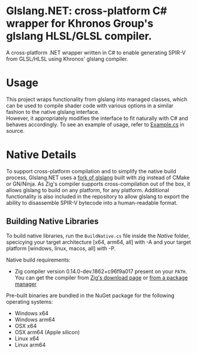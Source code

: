 # Glslang.NET: cross-platform C# wrapper for Khronos Group's glslang HLSL/GLSL compiler.

A cross-platform .NET wrapper written in C# to enable generating SPIR-V from GLSL/HLSL using Khronos' glslang compiler.

# Usage

This project wraps functionality from glslang into managed classes, which can be used to compile shader code with various options in a similar fashion to the native glslang interface.<br> However, it appropriately modifies the interface to fit naturally with C# and behaves accordingly. To see an example of usage, refer to [Example.cs](https://github.com/sinnwrig/Glslang.NET/blob/main/Example/Example.cs) in source.

# Native Details

To support cross-platform compilation and to simplify the native build process, Glslang.NET uses a [fork of glslang](https://github.com/sinnwrig/glslang-zig) built with zig instead of CMake or GN/Ninja. As Zig's compiler supports cross-compilation out of the box, it allows glslang to build on any platform, for any platform. Additional functionality is also included in the repository to allow glslang to export the ability to disassemble SPIR-V bytecode into a human-readable format. 

## Building Native Libraries

To build native libraries, run the `BuildNative.cs` file inside the _Native_ folder, specicying your target architecture [x64, arm64, all] with -A and your target platform [windows, linux, macos, all] with -P.
 
Native build requirements:
- Zig compiler version 0.14.0-dev.1862+c96f9a017 present on your `PATH`. You can get the compiler from [Zig's download page](https://ziglang.org/download/) or [from a package manager](https://github.com/ziglang/zig/wiki/Install-Zig-from-a-Package-Manager)
 
Pre-built binaries are bundled in the NuGet package for the following operating systems:
- Windows x64
- Windows arm64
- OSX x64
- OSX arm64 (Apple silicon)
- Linux x64
- Linux arm64